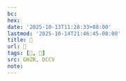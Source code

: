 ```yaml
---
bc:
hex:
date: '2025-10-13T11:28:33+08:00'
lastmod: '2025-10-14T21:46:45-08:00'
title: 󰝧
url: 󰝧
tags: [𣛺, 𣛺]
src: GHZR, DCCV
note:
---
```

